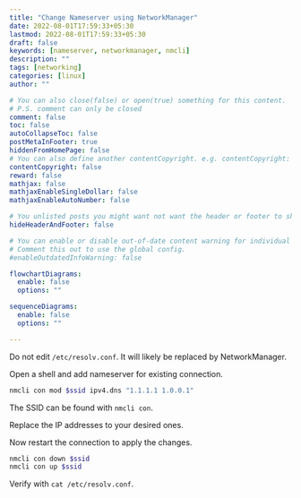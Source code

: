 ```yaml
---
title: "Change Nameserver using NetworkManager"
date: 2022-08-01T17:59:33+05:30
lastmod: 2022-08-01T17:59:33+05:30
draft: false 
keywords: [nameserver, networkmanager, nmcli]
description: ""
tags: [networking]
categories: [linux]
author: ""

# You can also close(false) or open(true) something for this content.
# P.S. comment can only be closed
comment: false
toc: false
autoCollapseToc: false
postMetaInFooter: true 
hiddenFromHomePage: false
# You can also define another contentCopyright. e.g. contentCopyright: "This is another copyright."
contentCopyright: false
reward: false
mathjax: false
mathjaxEnableSingleDollar: false
mathjaxEnableAutoNumber: false

# You unlisted posts you might want not want the header or footer to show
hideHeaderAndFooter: false

# You can enable or disable out-of-date content warning for individual post.
# Comment this out to use the global config.
#enableOutdatedInfoWarning: false

flowchartDiagrams:
  enable: false
  options: ""

sequenceDiagrams: 
  enable: false
  options: ""

---
```

Do not edit `/etc/resolv.conf`. It will likely be replaced by NetworkManager.
<!--more-->
Open a shell and add nameserver for existing connection.

```bash
nmcli con mod $ssid ipv4.dns "1.1.1.1 1.0.0.1"
```
The SSID can be found with `nmcli con`.

Replace the IP addresses to your desired ones.

Now restart the connection to apply the changes.

```bash
nmcli con down $ssid
nmcli con up $ssid 
```

Verify with `cat /etc/resolv.conf`.
